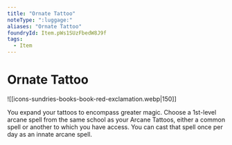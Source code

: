 ```yaml
---
title: "Ornate Tattoo"
noteType: ":luggage:"
aliases: "Ornate Tattoo"
foundryId: Item.pWs1SUzFbedW8J9f
tags:
  - Item
---
```


# Ornate Tattoo
![[icons-sundries-books-book-red-exclamation.webp|150]]

You expand your tattoos to encompass greater magic. Choose a 1st-level arcane spell from the same school as your Arcane Tattoos, either a common spell or another to which you have access. You can cast that spell once per day as an innate arcane spell.
